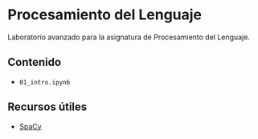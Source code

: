 # Procesamiento del Lenguaje

Laboratorio avanzado para la asignatura de Procesamiento del Lenguaje.

## Contenido
- `01_intro.ipynb`

## Recursos útiles
- [SpaCy](https://spacy.io/)
